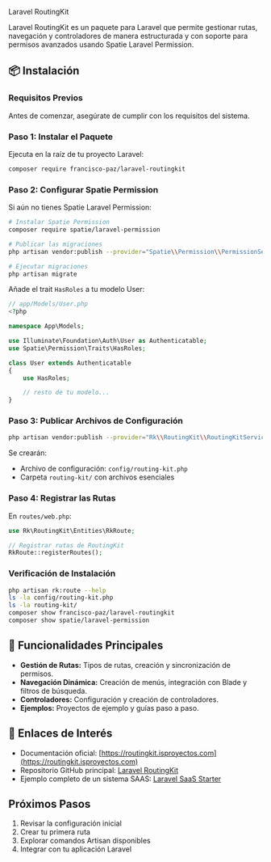 Laravel RoutingKit

Laravel RoutingKit es un paquete para Laravel que permite gestionar rutas, navegación y controladores de manera estructurada y con soporte para permisos avanzados usando Spatie Laravel Permission.

## 📦 Instalación

### Requisitos Previos
Antes de comenzar, asegúrate de cumplir con los requisitos del sistema.

### Paso 1: Instalar el Paquete
Ejecuta en la raíz de tu proyecto Laravel:

```bash
composer require francisco-paz/laravel-routingkit
```

### Paso 2: Configurar Spatie Permission
Si aún no tienes Spatie Laravel Permission:

```bash
# Instalar Spatie Permission
composer require spatie/laravel-permission

# Publicar las migraciones
php artisan vendor:publish --provider="Spatie\\Permission\\PermissionServiceProvider"

# Ejecutar migraciones
php artisan migrate
```

Añade el trait `HasRoles` a tu modelo User:

```php
// app/Models/User.php
<?php

namespace App\Models;

use Illuminate\Foundation\Auth\User as Authenticatable;
use Spatie\Permission\Traits\HasRoles;

class User extends Authenticatable
{
    use HasRoles;

    // resto de tu modelo...
}
```

### Paso 3: Publicar Archivos de Configuración
```bash
php artisan vendor:publish --provider="Rk\\RoutingKit\\RoutingKitServiceProvider"
```

Se crearán:
- Archivo de configuración: `config/routing-kit.php`
- Carpeta `routing-kit/` con archivos esenciales

### Paso 4: Registrar las Rutas
En `routes/web.php`:

```php
use Rk\RoutingKit\Entities\RkRoute;

// Registrar rutas de RoutingKit
RkRoute::registerRoutes();
```

### Verificación de Instalación
```bash
php artisan rk:route --help
ls -la config/routing-kit.php
ls -la routing-kit/
composer show francisco-paz/laravel-routingkit
composer show spatie/laravel-permission
```

## 🚀 Funcionalidades Principales

- **Gestión de Rutas:** Tipos de rutas, creación y sincronización de permisos.
- **Navegación Dinámica:** Creación de menús, integración con Blade y filtros de búsqueda.
- **Controladores:** Configuración y creación de controladores.
- **Ejemplos:** Proyectos de ejemplo y guías paso a paso.

## 🔗 Enlaces de Interés

- Documentación oficial: [https://routingkit.isproyectos.com](https://routingkit.isproyectos.com)
- Repositorio GitHub principal: [Laravel RoutingKit](https://github.com/franciscopazf/laravel-routingkit)
- Ejemplo completo de un sistema SAAS: [Laravel SaaS Starter](https://github.com/francisco-paz/laravel-saas-starter)

## Próximos Pasos

1. Revisar la configuración inicial
2. Crear tu primera ruta
3. Explorar comandos Artisan disponibles
4. Integrar con tu aplicación Laravel